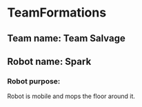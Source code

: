 # TeamFormations

## Team name: Team Salvage

## Robot name: Spark

### Robot purpose: 
Robot is mobile and mops the floor around it.
